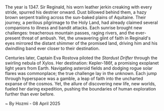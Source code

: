 
The year is 1347.  Sir Reginald, his worn leather jerkin creaking with every stride, spurred his destrier onward.  Dust billowed behind them, a hazy brown serpent trailing across the sun-baked plains of Aquitaine.  Their journey, a perilous pilgrimage to the Holy Land, had already claimed several companions to illness and bandit attacks.  Each sunrise brought new challenges: treacherous mountain passes, raging rivers, and the ever-present threat of ambush.  Yet, the unwavering glint of faith in Reginald's eyes mirrored the distant shimmer of the promised land, driving him and his dwindling band ever closer to their destination.

Centuries later, Captain Eva Rostova piloted the *Stardust Drifter* through the swirling nebula of Xylos.  Her destination: Kepler-186f, a promising exoplanet light years from Earth.  Navigating asteroid fields and dodging rogue solar flares was commonplace; the true challenge lay in the unknown.  Each jump through hyperspace was a gamble, a leap of faith into the uncharted expanse of the cosmos. Yet, the allure of discovering new life, new worlds, fueled her daring expedition, pushing the boundaries of human exploration further than ever before.

~ By Hozmi - 08 April 2025
